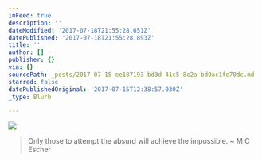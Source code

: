 ```yaml
---
inFeed: true
description: ''
dateModified: '2017-07-18T21:55:28.651Z'
datePublished: '2017-07-18T21:55:28.893Z'
title: ''
author: []
publisher: {}
via: {}
sourcePath: _posts/2017-07-15-ee187193-bd3d-41c5-8e2a-bd9ac1fe70dc.md
starred: false
datePublishedOriginal: '2017-07-15T12:38:57.030Z'
_type: Blurb

---
```

![](https://the-grid-user-content.s3-us-west-2.amazonaws.com/3371fa1d-5ede-4e10-aa70-a8492acbee43.jpg)

> Only those to attempt the absurd will achieve the impossible. ~ M C Escher